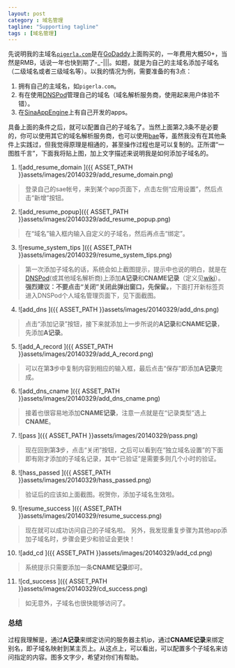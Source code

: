 ```yaml
---
layout: post
category : 域名管理
tagline: "Supporting tagline"
tags : [域名管理]
---
```


先说明我的主域名[`pigerla.com`](http://pigerla.com/)是在[GoDaddy](http://www.godaddy.com/)上面购买的，一年费用大概50+，当然是RMB，话说一年也快到期了-_-|||。如题，就是为自己的主域名添加子域名（二级域名或者三级域名等）。以我的情况为例，需要准备的有3点：

1. 拥有自己的主域名，如`pigerla.com`。
2. 有在使用[DNSPod](https://www.dnspod.cn/)管理自己的域名（域名解析服务商，使用起来用户体验不错）。
3. 在[SinaAppEngine](http://sae.sina.com.cn/)上有自己开发的apps。

<!--break-->

具备上面的条件之后，就可以配置自己的子域名了。当然上面第2,3条不是必要的，你可以使用其它的域名解析服务商，也可以使用[bae](http://developer.baidu.com/cloud/rt)等，虽然我没有在其他条件上实践过，但我觉得原理是相通的，甚至操作过程也是可以复制的。正所谓“一图胜千言”，下面我将贴上图，加上文字描述来说明我是如何添加子域名的。


1. ![add_resume_domain ]({{ ASSET_PATH }}assets/images/20140329/add_resume_domain.png)
> 登录自己的sae帐号，来到某个app页面下，点击左侧“应用设置”，然后点击“新增”按钮。

2. ![add_resume_popup]({{ ASSET_PATH }}assets/images/20140329/add_resume_popup.png)
> 在“域名”输入框内输入自定义的子域名，然后再点击“绑定”。

3. ![resume_system_tips ]({{ ASSET_PATH }}assets/images/20140329/resume_system_tips.png)
> 第一次添加子域名的话，系统会如上截图提示，提示中也说的明白，就是在[DNSPod](https://www.dnspod.cn/)(或其他域名解析商)上添加**A记录**和**CNAME记录**（定义见[wiki](http://zh.wikipedia.org/wiki/%E5%9F%9F%E5%90%8D%E7%B3%BB%E7%BB%9F)）。
> **强烈建议：不要点击“关闭”关闭此弹出窗口，先保留。**，下面打开新标签页进入DNSPod个人域名管理页面下，见下面截图。

4. ![add_dns ]({{ ASSET_PATH }}assets/images/20140329/add_dns.png)
> 点击“添加记录”按钮，接下来就添加上一步所说的**A记录**和**CNAME记录**，先添加**A记录**。

5. ![add_A_record ]({{ ASSET_PATH }}assets/images/20140329/add_A_record.png)
> 可以在第**3**步中复制内容到相应的输入框，最后点击“保存”即添加**A记录**完成。

6. ![add_dns_cname ]({{ ASSET_PATH }}assets/images/20140329/add_dns_cname.png)
> 接着也很容易地添加**CNAME记录**，注意一点就是在“记录类型”选上**CNAME**。

7. ![pass ]({{ ASSET_PATH }}assets/images/20140329/pass.png)
> 现在回到第**3**步，点击“关闭”按钮，之后可以看到在“独立域名设置”的下面即有刚才添加的子域名记录，其中“已验证”是需要多则几个小时的验证。

8. ![hass_passed ]({{ ASSET_PATH }}assets/images/20140329/hass_passed.png)
> 验证后的应该如上面截图。祝贺你，添加子域名生效啦。

9. ![resume_success ]({{ ASSET_PATH }}assets/images/20140329/resume_success.png)
> 现在就可以成功访问自己的子域名啦。
> 另外，我发现重复步骤为其他app添加子域名时，步骤会更少和验证会更快！

10. ![add_cd ]({{ ASSET_PATH }}assets/images/20140329/add_cd.png)
> 系统提示只需要添加一条**CNAME记录**即可。

11. ![cd_success ]({{ ASSET_PATH }}assets/images/20140329/cd_success.png)
> 如无意外，子域名也很快能够访问了。

### 总结 ###

过程我理解是，通过**A记录**来绑定访问的服务器主机ip，通过**CNAME记录**来绑定别名，即子域名映射到某主页上。从这点上，可以看出，可以配置多个子域名来访问指定的内容。图多文字少，希望对你们有帮助。


